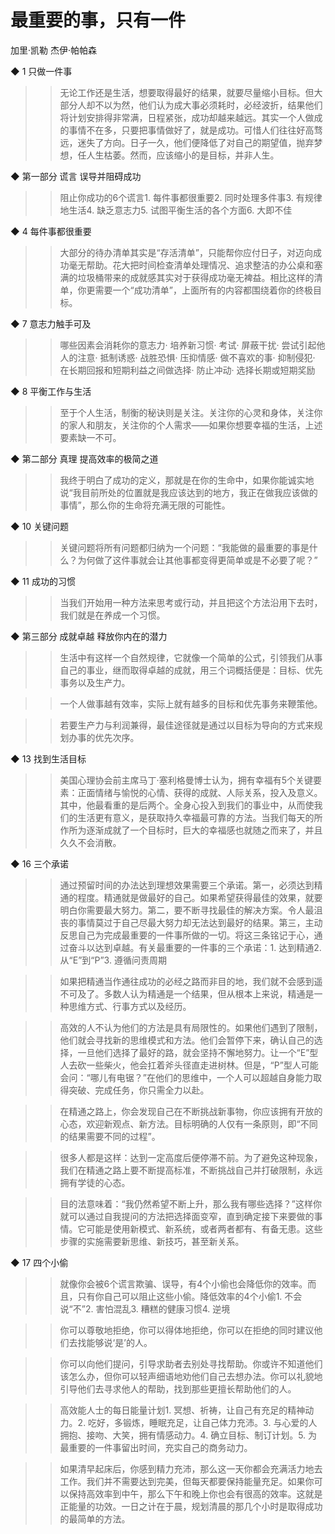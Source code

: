 # 最重要的事，只有一件
加里·凯勒 杰伊·帕帕森


◆ 1 只做一件事

>> 无论工作还是生活，想要取得最好的结果，就要尽量缩小目标。但大部分人却不以为然，他们认为成大事必须耗时，必经波折，结果他们将计划安排得非常满，日程紧张，成功却越来越远。其实一个人做成的事情不在多，只要把事情做好了，就是成功。可惜人们往往好高骛远，迷失了方向。日子一久，他们便降低了对自己的期望值，抛弃梦想，任人生枯萎。然而，应该缩小的是目标，并非人生。

◆ 第一部分 谎言 误导并阻碍成功

>> 阻止你成功的6个谎言1. 每件事都很重要2. 同时处理多件事3. 有规律地生活4. 缺乏意志力5. 试图平衡生活的各个方面6. 大即不佳

◆ 4 每件事都很重要

>> 大部分的待办清单其实是“存活清单”，只能帮你应付日子，对迈向成功毫无帮助。花大把时间检查清单处理情况、追求整洁的办公桌和塞满的垃圾桶带来的成就感其实对于获得成功毫无裨益。相比这样的清单，你更需要一个“成功清单”，上面所有的内容都围绕着你的终极目标。

◆ 7 意志力触手可及

>> 哪些因素会消耗你的意志力· 培养新习惯· 考试· 屏蔽干扰· 尝试引起他人的注意· 抵制诱惑· 战胜恐惧· 压抑情感· 做不喜欢的事· 抑制侵犯· 在长期回报和短期利益之间做选择· 防止冲动· 选择长期或短期奖励

◆ 8 平衡工作与生活

>> 至于个人生活，制衡的秘诀则是关注。关注你的心灵和身体，关注你的家人和朋友，关注你的个人需求——如果你想要幸福的生活，上述要素缺一不可。

◆ 第二部分 真理 提高效率的极简之道

>> 我终于明白了成功的定义，那就是在你的生命中，如果你能诚实地说“我目前所处的位置就是我应该达到的地方，我正在做我应该做的事情”，那么你的生命将充满无限的可能性。

◆ 10 关键问题

>> 关键问题将所有问题都归纳为一个问题：“我能做的最重要的事是什么？为何做了这件事就会让其他事都变得更简单或是不必要了呢？”

◆ 11 成功的习惯

>> 当我们开始用一种方法来思考或行动，并且把这个方法沿用下去时，我们就是在养成一个习惯。

◆ 第三部分 成就卓越 释放你内在的潜力

>> 生活中有这样一个自然规律，它就像一个简单的公式，引领我们从事自己的事业，继而取得卓越的成就，用三个词概括便是：目标、优先事务以及生产力。

>> 一个人做事越有效率，实际上就有越多的目标和优先事务来鞭策他。

>> 若要生产力与利润兼得，最佳途径就是通过以目标为导向的方式来规划办事的优先次序。

◆ 13 找到生活目标

>> 美国心理协会前主席马丁·塞利格曼博士认为，拥有幸福有5个关键要素：正面情绪与愉悦的心情、获得的成就、人际关系，投入及意义。其中，他最看重的是后两个。全身心投入到我们的事业中，从而使我们的生活更有意义，是获取持久幸福最可靠的方法。当我们每天的所作所为逐渐成就了一个目标时，巨大的幸福感也就随之而来了，并且久久不会消散。

◆ 16 三个承诺

>> 通过预留时间的办法达到理想效果需要三个承诺。第一，必须达到精通的程度。精通就是做最好的自己。如果希望获得最佳的效果，就要明白你需要最大努力。第二，要不断寻找最佳的解决方案。令人最沮丧的事情莫过于自己尽最大努力却无法达到最好的结果。第三，主动反思自己为完成最重要的一件事所做的一切。将这三条铭记于心，通过奋斗以达到卓越。有关最重要的一件事的三个承诺：1. 达到精通2. 从“E”到“P”3. 遵循问责周期

>> 如果把精通当作通往成功的必经之路而非目的地，我们就不会感到遥不可及了。多数人认为精通是一个结果，但从根本上来说，精通是一种思维方式、行事方式以及经历。

>> 高效的人不认为他们的方法是具有局限性的。如果他们遇到了限制，他们就会寻找新的思维模式和方法。他们会暂停下来，确认自己的选择，一旦他们选择了最好的路，就会坚持不懈地努力。让一个“E”型人去砍一些柴火，他会扛着斧头径直走进树林。但是，“P”型人可能会问：“哪儿有电锯？”在他们的思维中，一个人可以超越自身能力取得突破、完成任务，你只需全力以赴。

>> 在精通之路上，你会发现自己在不断挑战新事物，你应该拥有开放的心态，欢迎新观点、新方法。目标明确的人仅有一条原则，即“不同的结果需要不同的过程”。

>> 很多人都是这样：达到一定高度后便停滞不前。为了避免这种现象，我们在精通之路上要不断提高标准，不断挑战自己并打破限制，永远拥有学徒的心态。

>> 目的法意味着：“我仍然希望不断上升，那么我有哪些选择？”这样你就可以通过自我提问的方法把选择面变窄，直到确定接下来要做的事情。它可能是使用新模式、新系统，或者两者都有、有备无患。这些步骤的实施需要新思维、新技巧，甚至新关系。

◆ 17 四个小偷

>> 就像你会被6个谎言欺骗、误导，有4个小偷也会降低你的效率。而且，只有你自己可以阻止这些小偷。降低效率的4个小偷1. 不会说“不”2. 害怕混乱3. 糟糕的健康习惯4. 逆境

>> 你可以尊敬地拒绝，你可以得体地拒绝，你可以在拒绝的同时建议他们去找能够说‘是’的人。

>> 你可以向他们提问，引导求助者去别处寻找帮助。你或许不知道他们该怎么办，但你可以轻声细语地劝他们自己去想办法。你可以礼貌地引导他们去寻求他人的帮助，找到那些更擅长帮助他们的人。

>> 高效能人士的每日能量计划1. 冥想、祈祷，让自己有充足的精神动力。2. 吃好，多锻炼，睡眠充足，让自己体力充沛。3. 与心爱的人拥抱、接吻、大笑，拥有情感动力。4. 确立目标、制订计划。5. 为最重要的一件事留出时间，充实自己的商务动力。

>> 如果清早起床后，你感到精力充沛，那么这一天你都会充满活力地去工作。我们并不需要达到完美，但每天都要保持能量充足。如果你可以保持高效率到中午，那么下午和晚上你也会有很高的效率。这就是正能量的功效。一日之计在于晨，规划清晨的那几个小时是取得成功的最简单的方法。
